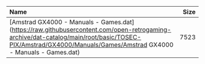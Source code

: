 |Name|Size|
|:---|---:|
|[Amstrad GX4000 - Manuals - Games.dat](https://raw.githubusercontent.com/open-retrogaming-archive/dat-catalog/main/root/basic/TOSEC-PIX/Amstrad/GX4000/Manuals/Games/Amstrad GX4000 - Manuals - Games.dat)|7523|
